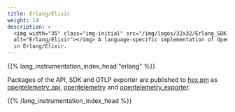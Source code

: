 ```yaml
---
title: Erlang/Elixir
weight: 14
description: >
  <img width="35" class="img-initial" src="/img/logos/32x32/Erlang_SDK.svg"
  alt="Erlang/Elixir"></img> A language-specific implementation of OpenTelemetry
  in Erlang/Elixir.
---
```


{{% lang_instrumentation_index_head "erlang" %}}

Packages of the API, SDK and OTLP exporter are published to
[hex.pm](https://hex.pm) as
[opentelemetry_api](https://hex.pm/packages/opentelemetry_api),
[opentelemetry](https://hex.pm/packages/opentelemetry) and
[opentelemetry_exporter](https://hex.pm/packages/opentelemetry_exporter).

{{% /lang_instrumentation_index_head %}}
